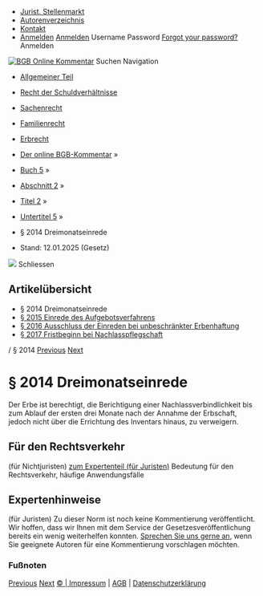   * [Jurist. Stellenmarkt](https://bgb.kommentar.de/Buch-5/Abschnitt-2/Titel-2/Untertitel-5/</job-board> "Jurist. Stellenmarkt")
  * [Autorenverzeichnis](https://bgb.kommentar.de/Buch-5/Abschnitt-2/Titel-2/Untertitel-5/</Autorenverzeichnis> "Autorenverzeichnis")
  * [Kontakt](https://bgb.kommentar.de/Buch-5/Abschnitt-2/Titel-2/Untertitel-5/</Kontakt>)
  * [Anmelden](https://bgb.kommentar.de/Buch-5/Abschnitt-2/Titel-2/Untertitel-5/<#login> "show login form") [Anmelden](https://bgb.kommentar.de/Buch-5/Abschnitt-2/Titel-2/Untertitel-5/<#> "hide login form") Username Password
[Forgot your password?](https://bgb.kommentar.de/Buch-5/Abschnitt-2/Titel-2/Untertitel-5/</user/forgotpassword>) Anmelden 


[![BGB Online Kommentar](https://bgb.kommentar.de/extension/bgb/design/bgb/images/logo.png)](https://bgb.kommentar.de/Buch-5/Abschnitt-2/Titel-2/Untertitel-5/</> "BGB Online Kommentar")
Suchen
Navigation
  * [Allgemeiner Teil](https://bgb.kommentar.de/Buch-5/Abschnitt-2/Titel-2/Untertitel-5/</Buch-1>)
  * [Recht der Schuldverhältnisse](https://bgb.kommentar.de/Buch-5/Abschnitt-2/Titel-2/Untertitel-5/</Buch-2>)
  * [Sachenrecht](https://bgb.kommentar.de/Buch-5/Abschnitt-2/Titel-2/Untertitel-5/</Buch-3>)
  * [Familienrecht](https://bgb.kommentar.de/Buch-5/Abschnitt-2/Titel-2/Untertitel-5/</Buch-4>)
  * [Erbrecht](https://bgb.kommentar.de/Buch-5/Abschnitt-2/Titel-2/Untertitel-5/</Buch-5>)


  * [Der online BGB-Kommentar](https://bgb.kommentar.de/Buch-5/Abschnitt-2/Titel-2/Untertitel-5/</>) »
  * [Buch 5](https://bgb.kommentar.de/Buch-5/Abschnitt-2/Titel-2/Untertitel-5/</Buch-5>) »
  * [Abschnitt 2](https://bgb.kommentar.de/Buch-5/Abschnitt-2/Titel-2/Untertitel-5/</Buch-5/Abschnitt-2>) »
  * [Titel 2](https://bgb.kommentar.de/Buch-5/Abschnitt-2/Titel-2/Untertitel-5/</Buch-5/Abschnitt-2/Titel-2>) »
  * [Untertitel 5](https://bgb.kommentar.de/Buch-5/Abschnitt-2/Titel-2/Untertitel-5/</Buch-5/Abschnitt-2/Titel-2/Untertitel-5>) »
  * § 2014 Dreimonatseinrede 
  * Stand: 12.01.2025 (Gesetz) 


![](https://vg01.met.vgwort.de/na/1c9909529ead4f509072c06d9081a7d5)
Schliessen 
## Artikelübersicht
  * § 2014 Dreimonatseinrede 
  * [ § 2015 Einrede des Aufgebotsverfahrens ](https://bgb.kommentar.de/Buch-5/Abschnitt-2/Titel-2/Untertitel-5/</Buch-5/Abschnitt-2/Titel-2/Untertitel-5/Einrede-des-Aufgebotsverfahrens>)
  * [ § 2016 Ausschluss der Einreden bei unbeschränkter Erbenhaftung ](https://bgb.kommentar.de/Buch-5/Abschnitt-2/Titel-2/Untertitel-5/</Buch-5/Abschnitt-2/Titel-2/Untertitel-5/Ausschluss-der-Einreden-bei-unbeschraenkter-Erbenhaftung>)
  * [ § 2017 Fristbeginn bei Nachlasspflegschaft ](https://bgb.kommentar.de/Buch-5/Abschnitt-2/Titel-2/Untertitel-5/</Buch-5/Abschnitt-2/Titel-2/Untertitel-5/Fristbeginn-bei-Nachlasspflegschaft>)


/ § 2014 
[Previous](https://bgb.kommentar.de/Buch-5/Abschnitt-2/Titel-2/Untertitel-5/</Buch-5/Abschnitt-2/Titel-2/Untertitel-4/Folgen-der-unbeschraenkten-Haftung-des-Erben> "§ 2013 Folgen der unbeschränkten Haftung des Erben") [Next](https://bgb.kommentar.de/Buch-5/Abschnitt-2/Titel-2/Untertitel-5/</Buch-5/Abschnitt-2/Titel-2/Untertitel-5/Einrede-des-Aufgebotsverfahrens> "§ 2015 Einrede des Aufgebotsverfahrens")
# § 2014 Dreimonatseinrede
Der Erbe ist berechtigt, die Berichtigung einer Nachlassverbindlichkeit bis zum Ablauf der ersten drei Monate nach der Annahme der Erbschaft, jedoch nicht über die Errichtung des Inventars hinaus, zu verweigern.
## Für den Rechtsverkehr 
(für Nichtjuristen)
[zum Expertenteil (für Juristen)](https://bgb.kommentar.de/Buch-5/Abschnitt-2/Titel-2/Untertitel-5/<#expertenhinweise>)
Bedeutung für den Rechtsverkehr, häufige Anwendungsfälle
## Expertenhinweise
(für Juristen)
Zu dieser Norm ist noch keine Kommentierung veröffentlicht. Wir hoffen, dass wir Ihnen mit dem Service der Gesetzesveröffentlichung bereits ein wenig weiterhelfen konnten. [Sprechen Sie uns gerne an](https://bgb.kommentar.de/Buch-5/Abschnitt-2/Titel-2/Untertitel-5/</Kontakt>), wenn Sie geeignete Autoren für eine Kommentierung vorschlagen möchten. 
### Fußnoten
[Previous](https://bgb.kommentar.de/Buch-5/Abschnitt-2/Titel-2/Untertitel-5/</Buch-5/Abschnitt-2/Titel-2/Untertitel-4/Folgen-der-unbeschraenkten-Haftung-des-Erben> "§ 2013 Folgen der unbeschränkten Haftung des Erben") [Next](https://bgb.kommentar.de/Buch-5/Abschnitt-2/Titel-2/Untertitel-5/</Buch-5/Abschnitt-2/Titel-2/Untertitel-5/Einrede-des-Aufgebotsverfahrens> "§ 2015 Einrede des Aufgebotsverfahrens")
[© | Impressum](https://bgb.kommentar.de/Buch-5/Abschnitt-2/Titel-2/Untertitel-5/</Kontakt>) | [AGB](https://bgb.kommentar.de/Buch-5/Abschnitt-2/Titel-2/Untertitel-5/</AGB>) | [Datenschutzerklärung](https://bgb.kommentar.de/Buch-5/Abschnitt-2/Titel-2/Untertitel-5/</Datenschutzerklaerung-fuer-Leser>)
